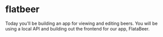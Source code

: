 # flatbeer
Today you'll be building an app for viewing and editing beers. You will be using a local API and building out the frontend for our app, FlataBeer.
